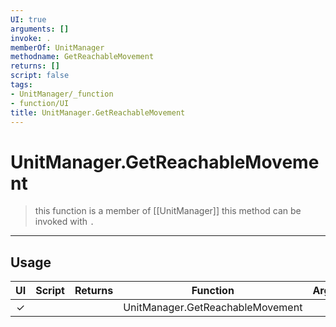 ```yaml
---
UI: true
arguments: []
invoke: .
memberOf: UnitManager
methodname: GetReachableMovement
returns: []
script: false
tags:
- UnitManager/_function
- function/UI
title: UnitManager.GetReachableMovement
---
```

# UnitManager.GetReachableMovement
> this function is a member of [[UnitManager]]
> this method can be invoked with `.`
-----
## Usage
|  UI | Script | Returns | Function | Arguments |
|:---:|:------:|-------:|:--------:|:---------|
|✓| ||UnitManager.GetReachableMovement||
